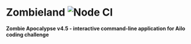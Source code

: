 # Zombieland ![Node CI](https://github.com/praneybehl/zombieland/workflows/Node%20CI/badge.svg)
**Zombie Apocalypse v4.5 - interactive command-line application for Ailo coding challenge**
